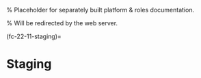 % Placeholder for separately built platform & roles documentation.

% Will be redirected by the web server.

(fc-22-11-staging)=

# Staging
